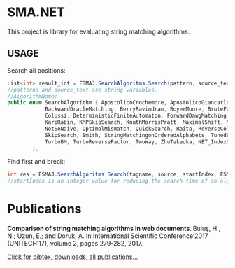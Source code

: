 # SMA.NET
This project is library for evaluating string matching algorithms.
## USAGE
Search all positions:
```csharp
List<int> result_int = ESMAJ.SearchAlgoritms.Search(pattern, source_text, ESMAJ.SearchAlgoritms.SearchAlgorithm.AlgorithmName);
//patterns and source_text are string variables.
//AlgorithmName:
public enum SearchAlgorithm { ApostolicoCrochemore, ApostolicoGiancarlo, BackwardNondeterministicDawgMatching,
            BackwardOracleMatching, BerryRavindran, BoyerMoore, BruteForce,
            Colussi, DeterministicFiniteAutomaton, ForwardDawgMatching, GalilGiancarlo, Horspool,
            KarpRabin, KMPSkipSearch, KnuthMorrisPratt, MaximalShift, MorrisPratt,
            NotSoNaive, OptimalMismatch, QuickSearch, Raita, ReverseColussi, ReverseFactor, ShiftOr, Simon,
            SkipSearch, Smith, StringMatchingonOrderedAlphabets, TunedBoyerMoore,
            TurboBM, TurboReverseFactor, TwoWay, ZhuTakaoka, NET_IndexOf, NET_IndexOf_Ordinal
        };
```
Find first and break;
```csharp
int res = ESMAJ.SearchAlgoritms.Search(tagname, source, startIndex, ESMAJ.SearchAlgoritms.SearchAlgorithm.AlgorithmName);
//startIndex is an integer value for reducing the search time of an algorithm.
```

# Publications
<b>Comparison of string matching algorithms in web documents. </b> Buluş, H., N.; Uzun, E.; and Doruk, A. In International Scientific Conference’2017 (UNITECH’17), volume 2, pages 279-282, 2017. 

<a href="https://www.e-adys.com/yayinlar/" target="_blank">Click for bibtex, downloads, all publications...</a>
